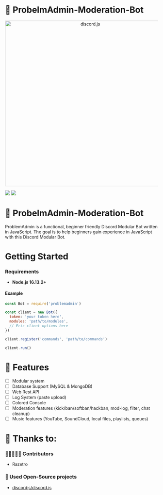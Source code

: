 # 💾 ProbelmAdmin-Moderation-Bot

<div align="center">
    <a href="https://discord.js.org"><img src="https://discord.js.org/static/logo.svg" width="546" alt="discord.js" /></a>
</div>

![](https://img.shields.io/badge/Code-JavaScript-informational?style=flat&logo=javascript&logoColor=white&color=6aa6f8)
![](https://img.shields.io/badge/npm-v.16.13.2-informational?style=flat&logo=npm&logoColor=white&color=6aa6f8)


# 💾 ProbelmAdmin-Moderation-Bot
ProblemAdmin is a functional, beginner friendly Discord Modular Bot written in JavaScript. The goal is to help beginners gain experience in JavaScript with this Discord Modular Bot.

# Getting Started
### Requirements
* **Node.js 16.13.2+**

#### Example
```js
const Bot = require('problemadmin')

const client = new Bot({
  token: 'your token here',
  modules: 'path/to/modules',
  // Eris client options here
})

client.register('commands', 'path/to/commands')

client.run()
```

# 📑 Features
- [ ] Modular system
- [ ] Database Support (MySQL & MongoDB)
- [ ] Web Rest API
- [ ] Log System (paste upload)
- [ ] Colored Console
- [ ] Moderation features (kick/ban/softban/hackban, mod-log, filter, chat cleanup)
- [ ] Music features (YouTube, SoundCloud, local files, playlists, queues)

# 🙏 Thanks to:
### 🧑🏻‍🤝‍🧑🏻 Contributors
* Razetro
### 🚧 Used Open-Source projects
* [discordjs/discord.js](https://github.com/discordjs/discord.js)
